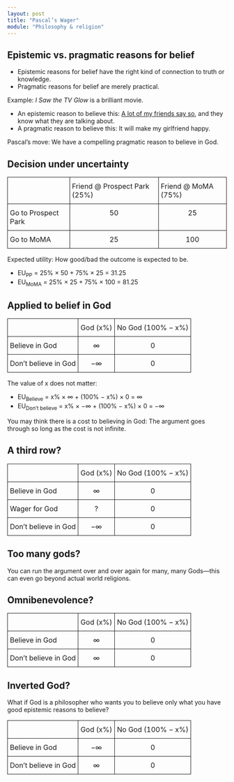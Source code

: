 ```yaml
---
layout: post
title: "Pascal’s Wager"
module: "Philosophy & religion"
---
```


## Epistemic vs. pragmatic reasons for belief

- Epistemic reasons for belief have the right kind of connection to truth or knowledge.
- Pragmatic reasons for belief are merely practical.

Example: *I Saw the TV Glow* is a brilliant movie.

- An epistemic reason to believe this: [A lot of my friends say so](https://philarchive.org/rec/MARAOC-16), and they know what they are talking about.
- A pragmatic reason to believe this: It will make my girlfriend happy.

Pascal’s move: We have a compelling pragmatic reason to believe in God.

## Decision under uncertainty

<style type="text/css">
.tg  {border-collapse:collapse;border-spacing:0;}
.tg td{border-style:solid;border-width:1px;
  overflow:hidden;padding:10px 5px;word-break:normal;}
.tg th{border-style:solid;border-width:1px;
  font-weight:normal;overflow:hidden;padding:10px 5px;word-break:normal;}
.tg .tg-baqh{text-align:center;vertical-align:top}
.tg .tg-0lax{text-align:left;vertical-align:top}
</style>
<center>
<table class="tg mb-5"><thead>
  <tr>
    <th class="tg-0lax"></th>
    <th class="tg-0lax">Friend @ Prospect Park (25%)</th>
    <th class="tg-0lax">Friend @ MoMA (75%)</th>
  </tr></thead>
<tbody>
  <tr>
    <td class="tg-0lax">Go to Prospect Park</td>
    <td class="tg-baqh">50</td>
    <td class="tg-baqh">25</td>
  </tr>
  <tr>
    <td class="tg-0lax">Go to MoMA</td>
    <td class="tg-baqh">25</td>
    <td class="tg-baqh">100</td>
  </tr>
</tbody>
</table>
</center>

Expected utility: How good/bad the outcome is expected to be.

- EU<sub>PP</sub> = 25% × 50 + 75% × 25 = 31.25
- EU<sub>MoMA</sub> = 25% × 25 + 75% × 100 = 81.25

## Applied to belief in God

<center>
<table class="tg mb-5"><thead>
  <tr>
    <th class="tg-0lax"></th>
    <th class="tg-0lax">God (x%)</th>
    <th class="tg-0lax">No God (100% − x%)</th>
  </tr></thead>
<tbody>
  <tr>
    <td class="tg-0lax">Believe in God</td>
    <td class="tg-baqh">∞</td>
    <td class="tg-baqh">0</td>
  </tr>
  <tr>
    <td class="tg-0lax">Don’t believe in God</td>
    <td class="tg-baqh">−∞</td>
    <td class="tg-baqh">0</td>
  </tr>
</tbody>
</table>
</center>

The value of x does not matter:

- EU<sub>Believe</sub> = x% × ∞ + (100% − x%) × 0 = ∞
- EU<sub>Don’t believe</sub> = x% × −∞ + (100% − x%) × 0 = −∞

You may think there is a cost to believing in God: The argument goes through so long as the cost is not infinite.

## A third row?

<center>
<table class="tg mb-5"><thead>
  <tr>
    <th class="tg-0lax"></th>
    <th class="tg-0lax">God (x%)</th>
    <th class="tg-0lax">No God (100% − x%)</th>
  </tr></thead>
<tbody>
  <tr>
    <td class="tg-0lax">Believe in God</td>
    <td class="tg-baqh">∞</td>
    <td class="tg-baqh">0</td>
  </tr>
  <tr>
    <td class="tg-0lax">Wager for God</td>
    <td class="tg-baqh">?</td>
    <td class="tg-baqh">0</td>
  </tr>
  <tr>
    <td class="tg-0lax">Don’t believe in God</td>
    <td class="tg-baqh">−∞</td>
    <td class="tg-baqh">0</td>
  </tr>
</tbody>
</table>
</center>

## Too many gods?

You can run the argument over and over again for many, many Gods—this can even go beyond actual world religions.

## Omnibenevolence?

<center>
<table class="tg mb-5"><thead>
  <tr>
    <th class="tg-0lax"></th>
    <th class="tg-0lax">God (x%)</th>
    <th class="tg-0lax">No God (100% − x%)</th>
  </tr></thead>
<tbody>
  <tr>
    <td class="tg-0lax">Believe in God</td>
    <td class="tg-baqh">∞</td>
    <td class="tg-baqh">0</td>
  </tr>
  <tr>
    <td class="tg-0lax">Don’t believe in God</td>
    <td class="tg-baqh">∞</td>
    <td class="tg-baqh">0</td>
  </tr>
</tbody>
</table>
</center>

## Inverted God?

What if God is a philosopher who wants you to believe only what you have good epistemic reasons to believe?

<center>
<table class="tg mb-5"><thead>
  <tr>
    <th class="tg-0lax"></th>
    <th class="tg-0lax">God (x%)</th>
    <th class="tg-0lax">No God (100% − x%)</th>
  </tr></thead>
<tbody>
  <tr>
    <td class="tg-0lax">Believe in God</td>
    <td class="tg-baqh">−∞</td>
    <td class="tg-baqh">0</td>
  </tr>
  <tr>
    <td class="tg-0lax">Don’t believe in God</td>
    <td class="tg-baqh">∞</td>
    <td class="tg-baqh">0</td>
  </tr>
</tbody>
</table>
</center>